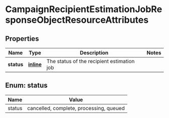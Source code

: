 
# CampaignRecipientEstimationJobResponseObjectResourceAttributes

## Properties
| Name | Type | Description | Notes |
| ------------ | ------------- | ------------- | ------------- |
| **status** | [**inline**](#Status) | The status of the recipient estimation job |  |


<a id="Status"></a>
## Enum: status
| Name | Value |
| ---- | ----- |
| status | cancelled, complete, processing, queued |



